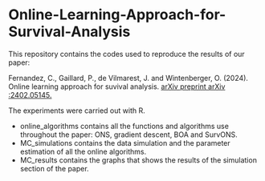 # Online-Learning-Approach-for-Survival-Analysis

This repository contains the codes used to reproduce the results of our paper:

Fernandez, C., Gaillard, P., de Vilmarest, J. and Wintenberger, O. (2024). Online learning
approach for suvival analysis. [arXiv preprint arXiv :2402.05145.](https://arxiv.org/abs/2402.05145)

The experiments were carried out with R.

- online_algorithms contains all the functions and algorithms use throughout the paper: ONS, gradient descent, BOA and SurvONS.
- MC_simulations contains the data simulation and the parameter estimation of all the online algorithms. 
- MC_results contains the graphs that shows the results of the simulation section of the paper.
